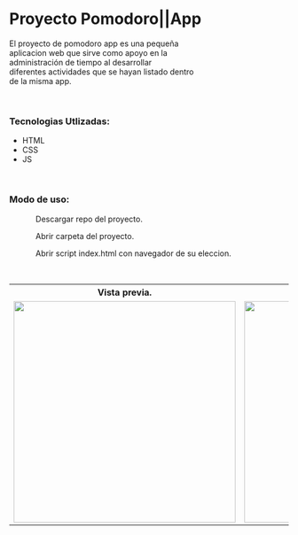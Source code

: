 # Proyecto Pomodoro||App

<p>El proyecto de pomodoro app es una pequeña<br> aplicacion web que sirve como apoyo en la <br>administración de tiempo al desarrollar<br> diferentes actividades que se hayan listado dentro<br> de la misma app.</p><br>

<h3>Tecnologias Utlizadas:</h3>
<ul>
	<li>HTML</li>
	<li>CSS</li>
	<li>JS</li>
</ul><br>

<h3>Modo de uso:</h3>
<ul>
	<ol>Descargar repo del proyecto.</ol>
	<ol>Abrir carpeta del proyecto.</ol>
	<ol>Abrir script index.html con navegador de su eleccion.</ol>
</ul><br>

<table>
	<tr>
		<th>Vista previa.</th>
	</tr>
	<tr>
		<td>
			<img src="https://user-images.githubusercontent.com/99376135/211682880-63d9d074-2786-471c-919f-76002ad9404b.png" alt="" width="400">
		</td>
		<td>
			<img src="https://user-images.githubusercontent.com/99376135/211682907-eeae8d9f-6f59-46f6-96e3-b573117cc775.png" alt="" width="400">
		</td>
		<td>
			<img src="https://user-images.githubusercontent.com/99376135/211682941-eb66b83a-117f-4982-99ac-dececef4f49d.png" alt="" width="400">
		</td>
		<td>
			<img src="https://user-images.githubusercontent.com/99376135/211682965-b5a8d91b-f074-43e0-a897-96419e032941.png" alt="" width="400">
		</td>
	</tr>
</table>




